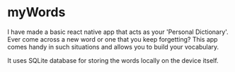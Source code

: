 # myWords

I have made a basic react native app that acts as your 'Personal Dictionary'.
Ever come across a new word or one that you keep forgetting? This app comes handy in such situations and allows you to build your vocabulary.

It uses SQLite database for storing the words locally on the device itself.
